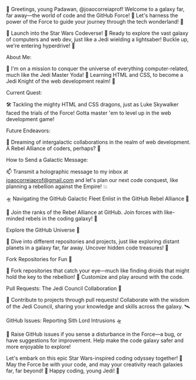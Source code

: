 👋 Greetings, young Padawan, @joaocorreiaprof! Welcome to a galaxy far, far away—the world of code and the GitHub Force! 🚀 Let's harness the power of the Force to guide your journey through the tech wonderland! 🌌

🚀 Launch into the Star Wars Codeverse!
🌟 Ready to explore the vast galaxy of computers and web dev, just like a Jedi wielding a lightsaber! Buckle up, we're entering hyperdrive! 🌠

About Me:

👀 I'm on a mission to conquer the universe of everything computer-related, much like the Jedi Master Yoda!
🌱 Learning HTML and CSS, to become a Jedi Knight of the web development realm! 💪

Current Quest:

🛠️ Tackling the mighty HTML and CSS dragons, just as Luke Skywalker faced the trials of the Force! Gotta master 'em to level up in the web development game!

Future Endeavors:

🚀 Dreaming of intergalactic collaborations in the realm of web development. A Rebel Alliance of coders, perhaps? 🌌

How to Send a Galactic Message:

📫 Transmit a holographic message to my inbox at joaocorreiaprof@gmail.com and let's plan our next code conquest, like planning a rebellion against the Empire! 💥

🛸 Navigating the GitHub Galactic Fleet
Enlist in the GitHub Rebel Alliance 🌟

🚀 Join the ranks of the Rebel Alliance at GitHub. Join forces with like-minded rebels in the coding galaxy! 🎉

Explore the GitHub Universe 🌌

🌠 Dive into different repositories and projects, just like exploring distant planets in a galaxy far, far away. Uncover hidden code treasures! 💎

Fork Repositories for Fun 🍴

🍴 Fork repositories that catch your eye—much like finding droids that might hold the key to the rebellion! 🐾 Customize and play around with the code.

Pull Requests: The Jedi Council Collaboration 🤝

🚀 Contribute to projects through pull requests! Collaborate with the wisdom of the Jedi Council, sharing your knowledge and skills across the galaxy. 🛰️

GitHub Issues: Reporting Sith Lord Intrusions 🛸

📢 Raise GitHub issues if you sense a disturbance in the Force—a bug, or have suggestions for improvement. Help make the code galaxy safer and more enjoyable to explore!

Let's embark on this epic Star Wars-inspired coding odyssey together! 🚀 May the Force be with your code, and may your creativity reach galaxies far, far beyond! 🌠 Happy coding, young Jedi! 🎉
